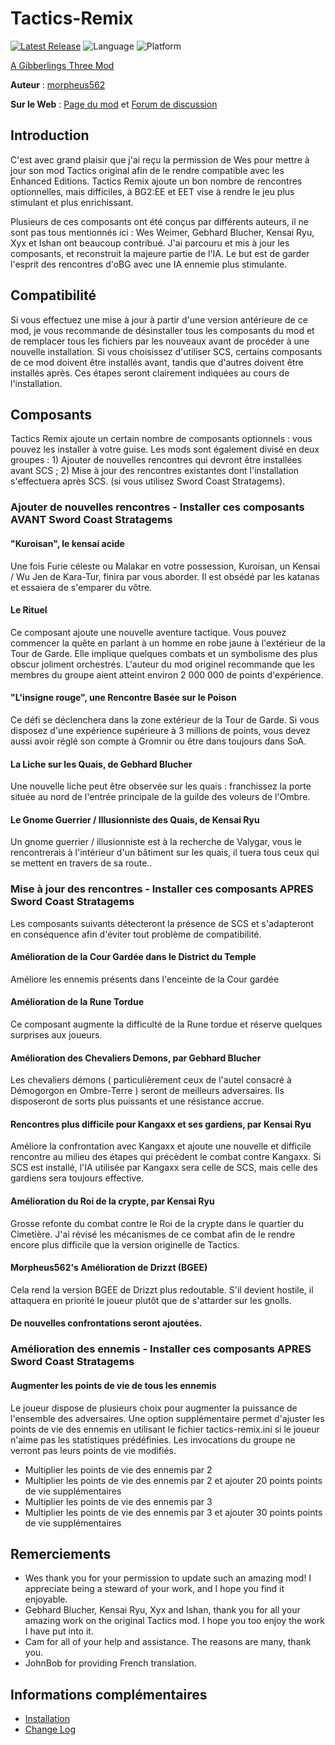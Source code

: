 # Tactics-Remix

[![Latest Release](https://img.shields.io/github/v/release/gibberlings3/Tactics-Remix?include_prereleases)](https://github.com/Gibberlings3/Tactics-Remix/releases/latest)
![Language](https://img.shields.io/static/v1?label=language&message=english%20%7C%20french&color=informational)
![Platform](https://img.shields.io/static/v1?label=platform&message=windows%20%7C%20macos%20%7C%20linux&color=informational)

[A Gibberlings Three Mod](https://www.gibberlings3.net/)

**Auteur** : [morpheus562](https://www.gibberlings3.net/profile/11591-morpheus562/)

**Sur le Web** : [Page du mod](https://www.gibberlings3.net/mods/quests/tactics-remix/) et [Forum de discussion](https://www.gibberlings3.net/forums/topic/35950-tactics-remix/)

## Introduction

C'est avec grand plaisir que j'ai reçu la permission de Wes pour mettre à jour son mod Tactics original afin de le rendre compatible avec les Enhanced Editions. Tactics Remix ajoute un bon nombre de rencontres optionnelles, mais difficiles, à BG2:EE et EET vise à rendre le jeu plus stimulant et plus enrichissant.

Plusieurs de ces composants ont été conçus par différents auteurs, il ne sont pas tous mentionnés ici : Wes Weimer, Gebhard Blucher, Kensai Ryu, Xyx et Ishan ont beaucoup contribué. J'ai parcouru et mis à jour les composants, et reconstruit la majeure partie de l'IA. Le but est de garder l'esprit des rencontres d'oBG avec une IA ennemie plus stimulante.

## Compatibilité

Si vous effectuez une mise à jour à partir d'une version antérieure de ce mod, je vous recommande de désinstaller tous les composants du mod et de remplacer tous les fichiers par les nouveaux avant de procéder à une nouvelle installation. Si vous choisissez d'utiliser SCS, certains composants de ce mod doivent être installés avant, tandis que d'autres doivent être installés après. Ces étapes seront clairement indiquées au cours de l'installation.

## Composants

Tactics Remix ajoute un certain nombre de composants optionnels : vous pouvez les installer à votre guise. Les mods sont également divisé en deux groupes : 1) Ajouter de nouvelles rencontres qui devront être installées avant SCS ; 2) Mise à jour des rencontres existantes dont l'installation s'effectuera après SCS. (si vous utilisez Sword Coast Stratagems).

### Ajouter de nouvelles rencontres - Installer ces composants AVANT Sword Coast Stratagems

#### "Kuroisan", le kensai acide

Une fois Furie céleste ou Malakar en votre possession, Kuroisan, un Kensai / Wu Jen de Kara-Tur, finira par vous aborder. Il est obsédé par les katanas et essaiera de s'emparer du vôtre. 

#### Le Rituel

Ce composant ajoute une nouvelle aventure tactique. Vous pouvez commencer la quête en parlant à un homme en robe jaune à l'extérieur de la Tour de Garde. Elle implique quelques combats et un symbolisme des plus obscur joliment orchestrés. L'auteur du mod originel recommande que les membres du groupe aient atteint environ 2 000 000 de points d'expérience. 

#### "L'insigne rouge", une Rencontre Basée sur le Poison

Ce défi se déclenchera dans la zone extérieur de la Tour de Garde. Si vous disposez d'une expérience supérieure à 3 millions de points, vous devez aussi avoir réglé son compte à Gromnir ou être dans toujours dans SoA.

#### La Liche sur les Quais, de Gebhard Blucher

Une nouvelle liche peut être observée sur les quais : franchissez la porte située au nord de l'entrée principale de la guilde des voleurs de l'Ombre.

#### Le Gnome Guerrier / Illusionniste des Quais, de Kensai Ryu

Un gnome guerrier / illusionniste est à la recherche de Valygar, vous le rencontrerais à l'intérieur d'un bâtiment sur les quais, il tuera tous ceux qui se mettent en travers de sa route..

### Mise à jour des rencontres - Installer ces composants APRES Sword Coast Stratagems

Les composants suivants détecteront la présence de SCS et s'adapteront en conséquence afin d'éviter tout problème de compatibilité.

#### Amélioration de la Cour Gardée dans le District du Temple

Améliore les ennemis présents dans l'enceinte de la Cour gardée 

#### Amélioration de la Rune Tordue

Ce composant augmente la difficulté de la Rune tordue et réserve quelques surprises aux joueurs.

#### Amélioration des Chevaliers Demons, par Gebhard Blucher

Les chevaliers démons ( particulièrement ceux de l'autel consacré à Démogorgon en Ombre-Terre ) seront de meilleurs adversaires. Ils disposeront de sorts plus puissants et une résistance accrue. 

#### Rencontres plus difficile pour Kangaxx et ses gardiens, par Kensai Ryu

Améliore la confrontation avec Kangaxx et ajoute une nouvelle et difficile rencontre au milieu des étapes qui précèdent le combat contre Kangaxx. Si SCS est installé, l'IA utilisée par Kangaxx sera celle de SCS, mais celle des gardiens sera toujours effective.

#### Amélioration du Roi de la crypte, par Kensai Ryu

Grosse refonte du combat contre le Roi de la crypte dans le quartier du Cimetière. J'ai révisé les mécanismes de ce combat afin de le rendre encore plus difficile que la version originelle de Tactics. 

#### Morpheus562's Amélioration de Drizzt (BGEE)

Cela rend la version BGEE de Drizzt plus redoutable. S'il devient hostile, il attaquera en priorité le joueur plutôt que de s'attarder sur les gnolls.

#### De nouvelles confrontations seront ajoutées.

### Amélioration des ennemis - Installer ces composants APRES Sword Coast Stratagems

#### Augmenter les points de vie de tous les ennemis

Le joueur dispose de plusieurs choix pour augmenter la puissance de l'ensemble des adversaires. 
Une option supplémentaire permet d'ajuster les points de vie des ennemis en utilisant le fichier tactics-remix.ini si le joueur n'aime pas les statistiques prédéfinies.
Les invocations du groupe ne verront pas leurs points de vie modifiés. 

- Multiplier les points de vie des ennemis par 2
- Multiplier les points de vie des ennemis par 2 et ajouter 20 points points de vie supplémentaires
- Multiplier les points de vie des ennemis par 3
- Multiplier les points de vie des ennemis par 3 et ajouter 30 points points de vie supplémentaires

## Remerciements

- Wes thank you for your permission to update such an amazing mod! I appreciate being a steward of your work, and I hope you find it enjoyable.
- Gebhard Blucher, Kensai Ryu, Xyx and Ishan, thank you for all your amazing work on the original Tactics mod. I hope you too enjoy the work I have put into it.
- Cam for all of your help and assistance. The reasons are many, thank you.
- JohnBob for providing French translation.

## Informations complémentaires

- [Installation](INSTALL.md)
- [Change Log](CHANGELOG.md)
